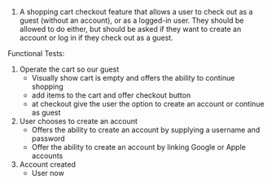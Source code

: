 1. A shopping cart checkout feature that allows a user to check 
   out as a guest (without an account), or as a logged-in user. 
   They should be allowed to do either, but should be asked if they 
   want to create an account or log in if they check out as a guest.



Functional Tests:

1. Operate the cart so our guest
   - Visually show cart is empty and offers the ability to continue shopping
   - add items to the cart and offer checkout button
   - at checkout give the user the option to create an account or continue as guest
2. User chooses to create an account
   - Offers the ability to create an account by supplying a username and password
   - Offer the ability to create an account by linking Google or Apple accounts
3. Account created
   - User now 